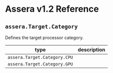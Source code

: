 [//]: # (Project: Assera)
[//]: # (Version: v1.2)

# Assera v1.2 Reference

## `assera.Target.Category`

Defines the target processor category.

type | description
--- | ---
`assera.Target.Category.CPU` |
`assera.Target.Category.GPU` |


<div style="page-break-after: always;"></div>
